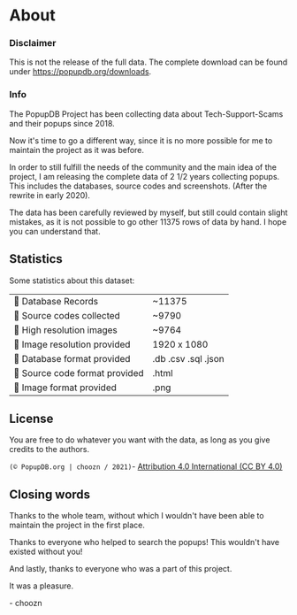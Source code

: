


# About

### Disclaimer
This is not the release of the full data. The complete download can be found under https://popupdb.org/downloads.

### Info
The PopupDB Project has been collecting data about Tech-Support-Scams and their popups since 2018.

Now it's time to go a different way, since it is no more possible for me to maintain the project as it was before.

In order to still fulfill the needs of the community and the main idea of the project, I am releasing the complete data of 2 1/2 years collecting popups.
This includes the databases, source codes and screenshots. (After the rewrite in early 2020).

The data has been carefully reviewed by myself, but still could contain slight mistakes, as it is not possible to go other 11375 rows of data by hand.
I hope you can understand that.

## Statistics

Some statistics about this dataset:

| | |
| ------------- | ------------- |
| 🧾 Database Records | ~11375  |
| 📝 Source codes collected  | ~9790  |
| 📸 High resolution images  | ~9764  |
| 🎨 Image resolution provided  | 1920 x 1080  |
| 📗 Database format provided  | .db .csv .sql .json  |
| 📘 Source code format provided  | .html  |
| 📕 Image format provided  | .png  |


## License

You are free to do whatever you want with the data, as long as you give credits to the authors.

`(© PopupDB.org | choozn / 2021)`- [Attribution 4.0 International (CC BY 4.0)](https://creativecommons.org/licenses/by/4.0/)

## Closing words


Thanks to the whole team, without which I wouldn't have been able to maintain the project in the first place.

Thanks to everyone who helped to search the popups! This wouldn't have existed without you!

And lastly, thanks to everyone who was a part of this project. 

It was a pleasure.

\- choozn

